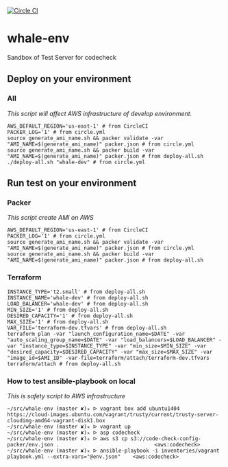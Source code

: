 [![Circle CI](https://circleci.com/gh/givery-technology/whale-env.svg?style=svg&circle-token=616e448275061bd316259148d8e22bc91e823937)](https://circleci.com/gh/givery-technology/whale-env)

# whale-env
Sandbox of Test Server for codecheck

## Deploy on your environment
### All
*This script will affect AWS infrastructure of develop environment.*
```
AWS_DEFAULT_REGION='us-east-1' # from CircleCI
PACKER_LOG='1' # from circle.yml
source generate_ami_name.sh && packer validate -var "AMI_NAME=$(generate_ami_name)" packer.json # from circle.yml
source generate_ami_name.sh && packer build -var "AMI_NAME=$(generate_ami_name)" packer.json # from deploy-all.sh
./deploy-all.sh "whale-dev" # from circle.yml
```

## Run test on your environment
### Packer
*This script create AMI on AWS*
```
AWS_DEFAULT_REGION='us-east-1' # from CircleCI
PACKER_LOG='1' # from circle.yml
source generate_ami_name.sh && packer validate -var "AMI_NAME=$(generate_ami_name)" packer.json # from circle.yml
source generate_ami_name.sh && packer build -var "AMI_NAME=$(generate_ami_name)" packer.json # from deploy-all.sh
```

### Terraform
```
INSTANCE_TYPE='t2.small' # from deploy-all.sh
INSTANCE_NAME='whale-dev' # from deploy-all.sh
LOAD_BALANCER='whale-dev' # from deploy-all.sh
MIN_SIZE='1' # from deploy-all.sh
DESIRED_CAPACITY='1' # from deploy-all.sh
MAX_SIZE='1' # from deploy-all.sh
VAR_FILE='terraform-dev.tfvars' # from deploy-all.sh
terraform plan -var "launch_configuration_name=$DATE" -var "auto_scaling_group_name=$DATE" -var "load_balancers=$LOAD_BALANCER" -var "instance_type=$INSTANCE_TYPE" -var "min_size=$MIN_SIZE" -var "desired_capacity=$DESIRED_CAPACITY" -var "max_size=$MAX_SIZE" -var "image_id=$AMI_ID" -var-file=terraform/attach/terraform-dev.tfvars terraform/attach # from deploy-all.sh
```

### How to test ansible-playbook on local
*This is safety script to AWS infrastructure*
```
~/src/whale-env (master ✘)✭ ᐅ vagrant box add ubuntu1404 https://cloud-images.ubuntu.com/vagrant/trusty/current/trusty-server-cloudimg-amd64-vagrant-disk1.box
~/src/whale-env (master ✘)✭ ᐅ vagrant up
~/src/whale-env (master ✘)✭ ᐅ asp codecheck
~/src/whale-env (master ✘)✭ ᐅ aws s3 cp s3://code-check-config-packer/env.json .                               <aws:codecheck>
~/src/whale-env (master ✘)✭ ᐅ ansible-playbook -i inventories/vagrant playbook.yml --extra-vars="@env.json"    <aws:codecheck>
```
